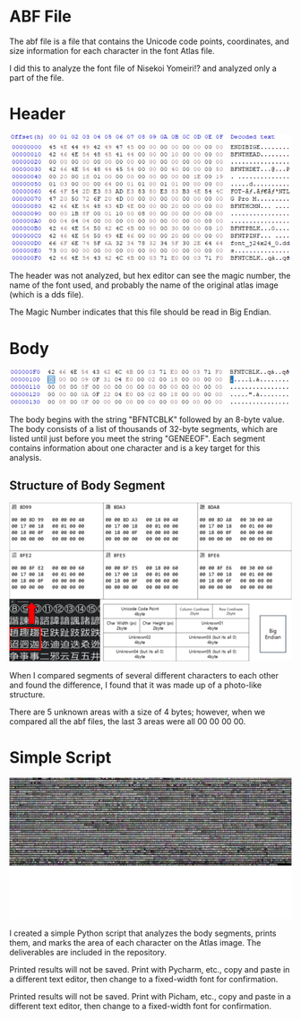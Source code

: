 # ABF File

The abf file is a file that contains the Unicode code points, coordinates, and size information for each character in the font Atlas file.

I did this to analyze the font file of Nisekoi Yomeiri!? and analyzed only a part of the file.

# Header
![header](imgs/header_hex.png)

The header was not analyzed, but hex editor can see the magic number, the name of the font used, and probably the name of the original atlas image (which is a dds file).

The Magic Number indicates that this file should be read in Big Endian.

# Body
![body](imgs/body_hex.png)

The body begins with the string "BFNTCBLK" followed by an 8-byte value. The body consists of a list of thousands of 32-byte segments, which are listed until just before you meet the string "GENEEOF". Each segment contains information about one character and is a key target for this analysis.

## Structure of Body Segment
![body segment](imgs/body_seg.png)

When I compared segments of several different characters to each other and found the difference, I found that it was made up of a photo-like structure.

There are 5 unknown areas with a size of 4 bytes; however, when we compared all the abf files, the last 3 areas were all 00 00 00 00.

# Simple Script
![border_font_j24x24](imgs/border_font_j24x24.png)

I created a simple Python script that analyzes the body segments, prints them, and marks the area of each character on the Atlas image. The deliverables are included in the repository.

Printed results will not be saved. Print with Pycharm, etc., copy and paste in a different text editor, then change to a fixed-width font for confirmation.

Printed results will not be saved. Print with Picham, etc., copy and paste in a different text editor, then change to a fixed-width font for confirmation.